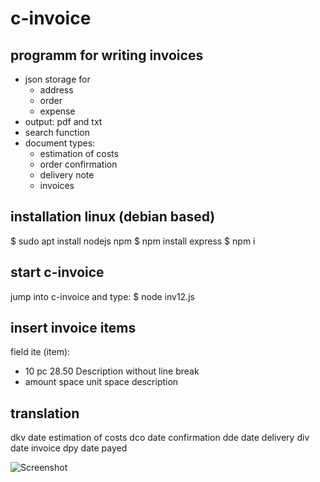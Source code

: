 # c-invoice
programm for writing invoices
---
- json storage for  
    + address
    + order
    + expense
- output: pdf and txt
- search function
- document types:
    + estimation of costs
    + order confirmation
    + delivery note
    + invoices


installation linux (debian based)
---
$ sudo apt install nodejs npm
$ npm install express
$ npm i


start c-invoice
---
jump into c-invoice and type:
$ node inv12.js

insert invoice items
---
field ite (item):
- 10 pc 28.50 Description without line break
- amount space unit space description

translation
---
dkv date estimation of costs
dco date confirmation
dde date delivery
div date invoice
dpy date payed

![Screenshot](https://github.com/hilca44/c-invoice/assets/113212346/60d5d0d2-c421-4770-820f-c6dc8c7d12fa)

